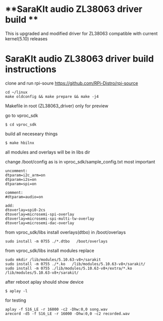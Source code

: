 # **SaraKIt audio ZL38063 driver build **  
This is upgraded and modified driver for ZL38063 compatible with current kernel(5.10) releases 

# SaraKIt audio ZL38063 driver build instructions  
clone and run rpi-soure https://github.com/RPi-Distro/rpi-source
```
cd ~/linux
make oldconfig && make prepare && make -j4

```

Makefile in root (ZL38063_driver) only for preview

go to vproc_sdk
```
$ cd vproc_sdk
```
build all neceseary things
```
$ make hbilnx
```
all modules and overlays will be in libs dir

change /boot/config as is in vproc_sdk/sample_config.txt most important
```
uncomment:
dtparam=i2c_arm=on
dtparam=i2s=on
dtparam=spi=on

comment:
#dtparam=audio=on

add:
dtoverlay=spi0-2cs
dtoverlay=microsemi-spi-overlay
dtoverlay=microsemi-spi-multi-tw-overlay
dtoverlay=microsemi-dac-overlay
```
from vproc_sdk/libs install overlays(dtbo) in /boot/overlays
```
sudo install -m 0755 ./*.dtbo   /boot/overlays
```

from vproc_sdk/libs install modules replace
```
sudo mkdir /lib/modules/5.10.63-v8+/sarakit
sudo install -m 0755 ./*.ko   /lib/modules/5.10.63-v8+/sarakit/
sudo install -m 0755 ./lib/modules/5.10.63-v8+/extra/*.ko   /lib/modules/5.10.63-v8+/sarakit/

```

after reboot aplay should show device 
```
$ aplay -l
```

for testing
```
aplay -f S16_LE -r 16000 -c2 -Dhw:0,0 song.wav
arecord -d5 -f S16_LE -r 16000 -Dhw:0,0 -c2 recorded.wav
```

